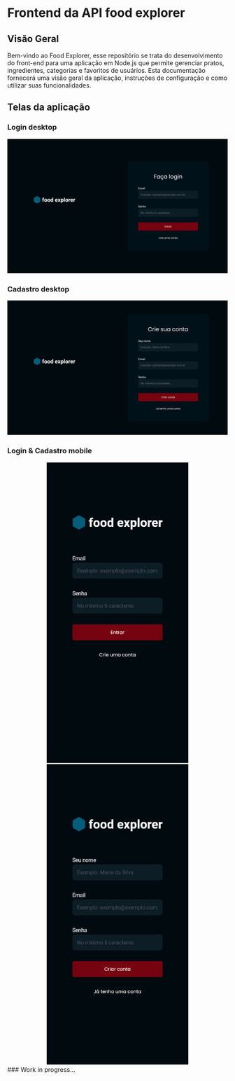 # Frontend da API food explorer

## Visão Geral

Bem-vindo ao Food Explorer, esse repositório se trata do desenvolvimento do front-end para uma aplicação em Node.js que permite gerenciar pratos, ingredientes, categorias e favoritos de usuários. Esta documentação fornecerá uma visão geral da aplicação, instruções de configuração e como utilizar suas funcionalidades.

## Telas da aplicação

### Login desktop
![alt](src/assets/github/prints/login_desktop.png)
### Cadastro desktop
![alt](src/assets/github/prints/signup_desktop.png)

### Login & Cadastro mobile
<div style="display: inline_block" align="center">
<img src="src/assets/github/prints/signin_mobile.png" width="324px"alt="">
<img src="src/assets/github/prints/signup_mobile.png" width="324px"alt="">
</div>
### Work in progress...